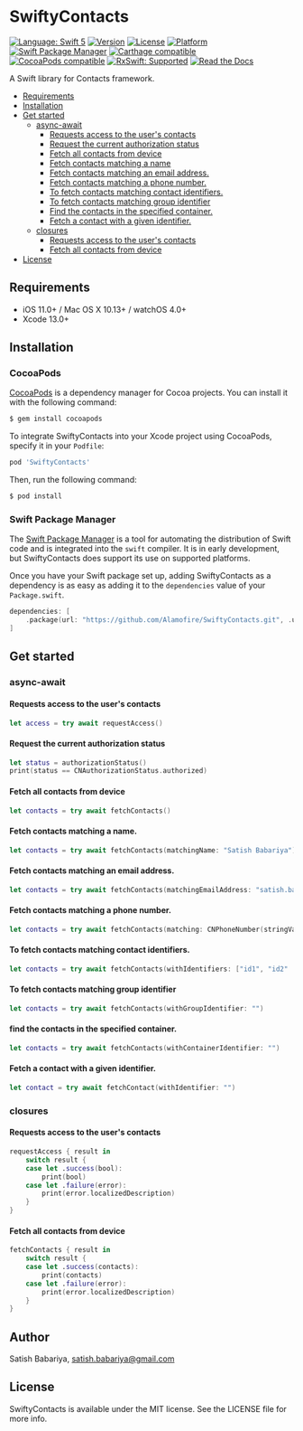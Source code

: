 # SwiftyContacts

[![Language: Swift 5](https://img.shields.io/badge/language-Swift%205-f48041.svg?style=flat-square)](https://developer.apple.com/swift)
[![Version](https://img.shields.io/cocoapods/v/SwiftyContacts.svg?style=flat-square)](http://cocoapods.org/pods/SwiftyContacts)
[![License](https://img.shields.io/cocoapods/l/SwiftyContacts.svg?style=flat-square)](http://cocoapods.org/pods/SwiftyContacts)
[![Platform](https://img.shields.io/badge/platforms-iOS%209.0+%20%7C%20macOS%2010.12+%20%7C%20watchOS%203.0+-333333.svg?style=flat-square)](http://cocoapods.org/pods/SwiftyContacts)
[![Swift Package Manager](https://img.shields.io/badge/Swift%20Package%20Manager-compatible-brightgreen.svg?style=flat-square)](https://github.com/apple/swift-package-manager)
[![Carthage compatible](https://img.shields.io/badge/Carthage-compatible-4BC51D.svg?style=flat-square)](https://github.com/Carthage/Carthage)
[![CocoaPods compatible](https://img.shields.io/cocoapods/v/SwiftyContacts.svg?style=flat-square)](https://cocoapods.org/pods/SwiftyContacts)
[![RxSwift: Supported](https://img.shields.io/badge/RxSwift-Supported-f48041.svg?style=flat-square)](https://github.com/ReactiveX/RxSwift)
[![Read the Docs](https://img.shields.io/readthedocs/pip.svg?style=flat-square)](https://swiftycontacts.firebaseapp.com/)



A Swift library for Contacts framework.

- [Requirements](#requirements)
- [Installation](#installation)
- [Get started](#get-started)
    - [async-await](#async-await)
        - [Requests access to the user's contacts](#requests-access-to-the-users-contacts)
        - [Request the current authorization status](#request-the-current-authorization-status)
        - [Fetch all contacts from device](#fetch-all-contacts-from-device)
        - [Fetch contacts matching a name](#fetch-contacts-matching-a-name)
        - [Fetch contacts matching an email address.](#fetch-contacts-matching-an-email-address)
        - [Fetch contacts matching a phone number.](#fetch-contacts-matching-a-phone-number)
        - [To fetch contacts matching contact identifiers.](#to-fetch-contacts-matching-contact-identifiers)
        - [To fetch contacts matching group identifier](#to-fetch-contacts-matching-group-identifier)
        - [Find the contacts in the specified container.](#find-the-contacts-in-the-specified-container)
        - [Fetch a contact with a given identifier.](#fetch-a-contact-with-a-given-identifier)
    - [closures](#closures) 
        - [Requests access to the user's contacts](#requests-access-to-the-users-contacts-1)
        - [Fetch all contacts from device](#fetch-all-contacts-from-device-1)
- [License](#license)

## Requirements

- iOS 11.0+ / Mac OS X 10.13+ /  watchOS 4.0+
- Xcode 13.0+

## Installation

### CocoaPods

[CocoaPods](http://cocoapods.org) is a dependency manager for Cocoa projects. You can install it with the following command:

```bash
$ gem install cocoapods
```

To integrate SwiftyContacts into your Xcode project using CocoaPods, specify it in your `Podfile`:

```ruby
pod 'SwiftyContacts'
```

Then, run the following command:

```bash
$ pod install
```

### Swift Package Manager

The [Swift Package Manager](https://swift.org/package-manager/) is a tool for automating the distribution of Swift code and is integrated into the `swift` compiler. It is in early development, but SwiftyContacts does support its use on supported platforms.

Once you have your Swift package set up, adding SwiftyContacts as a dependency is as easy as adding it to the `dependencies` value of your `Package.swift`.

```swift
dependencies: [
    .package(url: "https://github.com/Alamofire/SwiftyContacts.git", .upToNextMajor(from: "4.0.0"))
]
```


## Get started


### async-await

#### Requests access to the user's contacts
```swift
let access = try await requestAccess()
```

#### Request the current authorization status
```swift
let status = authorizationStatus()
print(status == CNAuthorizationStatus.authorized)
```

#### Fetch all contacts from device
```swift
let contacts = try await fetchContacts()
```

#### Fetch contacts matching a name.
```swift
let contacts = try await fetchContacts(matchingName: "Satish Babariya")
```


#### Fetch contacts matching an email address.
```swift
let contacts = try await fetchContacts(matchingEmailAddress: "satish.babariya@gmail.com")
```

#### Fetch contacts matching a phone number.
```swift
let contacts = try await fetchContacts(matching: CNPhoneNumber(stringValue: "+919426678969"))
```

#### To fetch contacts matching contact identifiers.
```swift
let contacts = try await fetchContacts(withIdentifiers: ["id1", "id2" ... ])
```

#### To fetch contacts matching group identifier
```swift
let contacts = try await fetchContacts(withGroupIdentifier: "")
```

#### find the contacts in the specified container.
```swift
let contacts = try await fetchContacts(withContainerIdentifier: "")
```

#### Fetch a contact with a given identifier.
```swift
let contact = try await fetchContact(withIdentifier: "")
```

### closures

#### Requests access to the user's contacts
```swift
requestAccess { result in
    switch result {
    case let .success(bool):
        print(bool)
    case let .failure(error):
        print(error.localizedDescription)
    }
}
```

#### Fetch all contacts from device
```swift
fetchContacts { result in
    switch result {
    case let .success(contacts):
        print(contacts)
    case let .failure(error):
        print(error.localizedDescription)
    }
}
```

## Author

Satish Babariya, satish.babariya@gmail.com

## License

SwiftyContacts is available under the MIT license. See the LICENSE file for more info.
